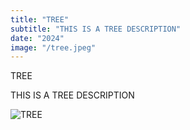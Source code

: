 ```yaml
---
title: "TREE"
subtitle: "THIS IS A TREE DESCRIPTION"
date: "2024"
image: "/tree.jpeg"
---
```


<div class="py-16">
      <div class="text-xl">
        <div class="py-4">
        </div>
        <p class="mt-8">TREE</p>
      </div>

<p class="py-4">THIS IS A TREE DESCRIPTION</p>
  <div class="mb-32">
    <img src="/tree.jpeg" alt="TREE">
  </div>